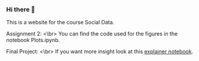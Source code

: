 ### Hi there 👋

This is a website for the course Social Data.

Assignment 2: <\br>
You can find the code used for the figures in the notebook Plots.ipynb.

Final Project: <\br>
If you want more insight look at this [explainer notebook](https://github.com/FranziskaMarie/Evictions-NYC).
